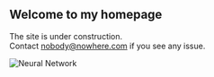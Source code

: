 ## Welcome to my homepage

The site is under construction.  
Contact nobody@nowhere.com if you see any issue.

![Neural Network](https://media.istockphoto.com/id/1478265846/vector/cny-rc-paper-cut-24073.jpg?s=170667a&w=0&k=20&c=ITkXbwNf6JrtzG-bGSMTYO3VlrCU0fz04I7FHvmlti8=)
